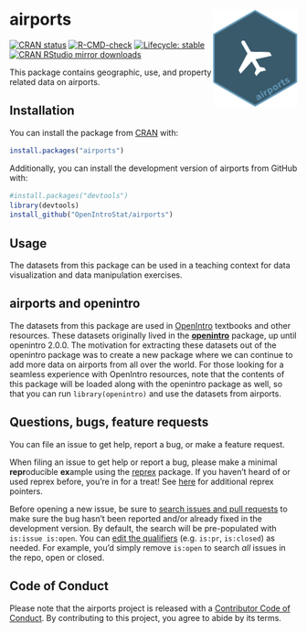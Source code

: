 
<!-- README.md is generated from README.Rmd. Please edit that file -->

# airports <a href="https://openintrostat.github.io/airports"><img src="man/figures/airports-hex.png" align="right" height="170" /></a>

<!-- badges: start -->

[![CRAN
status](https://www.r-pkg.org/badges/version/airports)](https://CRAN.R-project.org/package=airports)
[![R-CMD-check](https://github.com/OpenIntroStat/airports/workflows/R-CMD-check/badge.svg)](https://github.com/OpenIntroStat/airports/actions)
[![Lifecycle:
stable](https://img.shields.io/badge/lifecycle-stable-brightgreen.svg)](https://lifecycle.r-lib.org/articles/stages.html#stable)
[![CRAN RStudio mirror
downloads](http://cranlogs.r-pkg.org/badges/airports)](https://cran.r-project.org/package=airports)
<!-- badges: end -->

This package contains geographic, use, and property related data on
airports.

## Installation

You can install the package from [CRAN](https://CRAN.R-project.org)
with:

``` r
install.packages("airports")
```

Additionally, you can install the development version of airports from
GitHub with:

``` r
#install.packages("devtools")
library(devtools)
install_github("OpenIntroStat/airports")
```

## Usage

The datasets from this package can be used in a teaching context for
data visualization and data manipulation exercises.

## airports and openintro

The datasets from this package are used in
[OpenIntro](https://www.openintro.org/) textbooks and other resources.
These datasets originally lived in the
[**openintro**](http://openintrostat.github.io/openintro/) package, up
until openintro 2.0.0. The motivation for extracting these datasets out
of the openintro package was to create a new package where we can
continue to add more data on airports from all over the world. For those
looking for a seamless experience with OpenIntro resources, note that
the contents of this package will be loaded along with the openintro
package as well, so that you can run `library(openintro)` and use the
datasets from airports.

## Questions, bugs, feature requests

You can file an issue to get help, report a bug, or make a feature
request.

When filing an issue to get help or report a bug, please make a minimal
**repr**oducible **ex**ample using the
[reprex](https://reprex.tidyverse.org/) package. If you haven’t heard of
or used reprex before, you’re in for a treat! See
[here](https://www.tidyverse.org/help/) for additional reprex pointers.

Before opening a new issue, be sure to [search issues and pull
requests](https://github.com/openintrostat/airports/issues) to make sure
the bug hasn’t been reported and/or already fixed in the development
version. By default, the search will be pre-populated with
`is:issue is:open`. You can [edit the
qualifiers](https://help.github.com/articles/searching-issues-and-pull-requests/)
(e.g. `is:pr`, `is:closed`) as needed. For example, you’d simply remove
`is:open` to search *all* issues in the repo, open or closed.

## Code of Conduct

Please note that the airports project is released with a [Contributor
Code of
Conduct](https://contributor-covenant.org/version/2/0/CODE_OF_CONDUCT.html).
By contributing to this project, you agree to abide by its terms.
